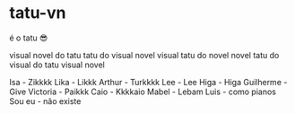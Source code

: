# tatu-vn

é o tatu 😎

visual novel do tatu tatu do visual novel visual tatu do novel novel tatu do visual do tatu visual novel

Isa - Zikkkk Lika - Likkk Arthur - Turkkkk Lee - Lee Higa - Higa Guilherme - Give Victoria - Paikkk Caio - Kkkkaio Mabel - Lebam Luis - como pianos Sou eu - não existe
